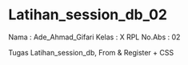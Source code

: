 # Latihan_session_db_02

Nama : Ade_Ahmad_Gifari
Kelas : X RPL
No.Abs : 02

Tugas Latihan_session_db, From & Register + CSS
